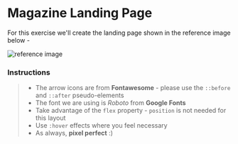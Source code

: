 # Magazine Landing Page

For this exercise we'll create the landing page shown in the reference image below -

![reference image](/assets/reference-image.png)

### Instructions

> - The arrow icons are from **Fontawesome** - please use the `::before` and `::after` pseudo-elements
> - The font we are using is _Roboto_ from **Google Fonts**
> - Take advantage of the `flex` property - `position` is not needed for this layout
> - Use `:hover` effects where you feel necessary
> - As always, **pixel perfect** :)

